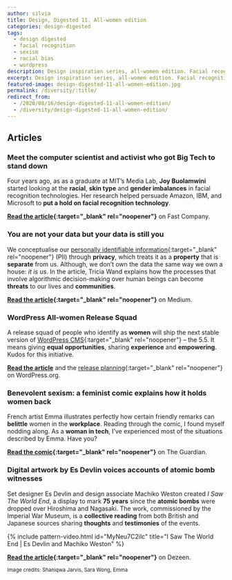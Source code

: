 ```yaml
---
author: silvia
title: Design, Digested 11. All-women edition
categories: design-digested
tags:
  - design digested
  - facial recognition
  - sexism
  - racial bias
  - wordpress
description: Design inspiration series, all-women edition. Facial recognition technology imbalances, your data is you, benevolent sexism and more.
excerpt: Design inspiration series, all-women edition. Facial recognition technology imbalances, your data is you, benevolent sexism and more.
featured-image: design-digested-11-all-women-edition.jpg
permalink: /diversity/:title/
redirect_from:
  - /2020/08/16/design-digested-11-all-women-edition/
  - /diversity/design-digested-11-all-women-edition/
---
```

## Articles

### Meet the computer scientist and activist who got Big Tech to stand down

Four years ago, as as a graduate at MIT’s Media Lab, **Joy Buolamwini** started looking at the **racial**, **skin type** and **gender imbalances** in facial recognition technologies. Her research helped persuade Amazon, IBM, and Microsoft to **put a hold on facial recognition technology**.

**[Read the article](https://www.fastcompany.com/90525023/most-creative-people-2020-joy-buolamwini){:target="_blank" rel="noopener"}** on Fast Company.

### You are not your data but your data is still you

We conceptualise our [personally identifiable information](https://en.wikipedia.org/wiki/Personal_data){:target="_blank" rel="noopener"} (PII) through **privacy**, which treats it as a **property** that is **separate** from us. Although, we don’t own the data the same way we own a house: _it is us_. In the article, Tricia Wand explains how the processes that involve algorithmic decision-making over human beings can become **threats** to our lives and **communities**.

**[Read the article](https://deepdives.in/you-are-not-your-data-but-your-data-is-still-you-b41d2478ece2){:target="_blank" rel="noopener"}** on Medium.

### WordPress All-women Release Squad

A release squad of people who identify as **women** will ship the next stable version of [WordPress CMS](https://en.wikipedia.org/wiki/WordPress){:target="_blank" rel="noopener"} – the 5.5. It means giving **equal opportunities**, sharing **experience** and **empowering**. Kudos for this initiative.

**[Read the article](https://make.wordpress.org/core/2020/03/11/all-women-release-squad/)** and the [release planning](https://make.wordpress.org/core/2020/08/13/wordpress-5-6-release-planning/){:target="_blank" rel="noopener"} on WordPress.org.

### Benevolent sexism: a feminist comic explains how it holds women back

French artist Emma illustrates perfectly how certain friendly remarks can **belittle** women in the **workplace**. Reading through the comic, I found myself nodding along. As a **woman in tech**, I’ve experienced most of the situations described by Emma. Have you?

**[Read the comic](https://www.theguardian.com/books/2020/aug/13/benevolent-sexism-a-feminist-comic-explains-how-it-holds-women-back){:target="_blank" rel="noopener"}** on The Guardian.

### Digital artwork by Es Devlin voices accounts of atomic bomb witnesses

Set designer Es Devlin and design associate Machiko Weston created _I Saw The World End_, a display to mark **75 years** since the **atomic bombs** were dropped over Hiroshima and Nagasaki. The work, commissioned by the Imperial War Museum, is a **collective reading** from both British and Japanese sources sharing **thoughts** and **testimonies** of the events.

{% include pattern-video.html id="MyNeu7C2ilc" title="I Saw The World End | Es Devlin and Machiko Weston" %}

**[Read the article](https://www.dezeen.com/2020/08/13/es-devlin-machiko-weston-hiroshima-bombing-i-saw-the-world-end/){:target="_blank" rel="noopener"}** on Dezeen.

<small>Image credits: Shaniqwa Jarvis, Sara Wong, Emma</small>
